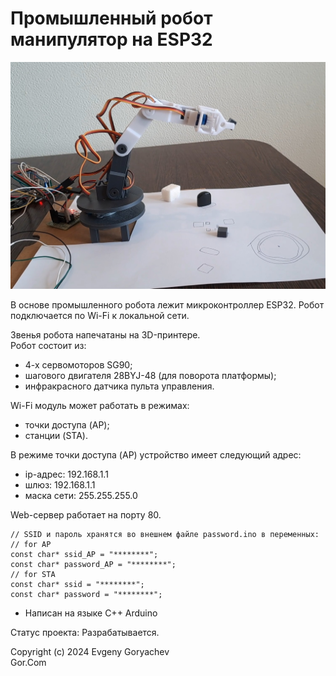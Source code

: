 # Промышленный робот манипулятор на ESP32

![ArmRobot.jpg](ArmRobot.jpg)


В основе промышленного робота лежит микроконтроллер ESP32.
Робот подключается по Wi-Fi к локальной сети.  

Звенья робота напечатаны на 3D-принтере.  
Робот состоит из:
- 4-х сервомоторов SG90;
- шагового двигателя 28BYJ-48 (для поворота платформы);
- инфракрасного датчика пульта управления.


Wi-Fi модуль может работать в режимах:
- точки доступа (AP);
- станции (STA).

В режиме точки доступа (AP) устройство имеет следующий адрес:
- ip-адрес: 192.168.1.1
- шлюз: 192.168.1.1
- маска сети: 255.255.255.0

Web-сервер работает на порту 80.

```
// SSID и пароль хранятся во внешнем файле password.ino в переменных:
// for AP 
const char* ssid_AP = "********";  
const char* password_AP = "********";
// for STA
const char* ssid = "********";  
const char* password = "********";
```

- Написан на языке C++ Arduino

Статус проекта: Разрабатывается.


Copyright (c) 2024 Evgeny Goryachev  
Gor.Com 